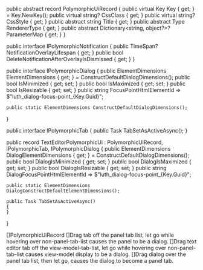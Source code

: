 public abstract record PolymorphicUiRecord
{
    public virtual Key<PolymorphicUiRecord> Key { get; } = Key<PolymorphicUiRecord>.NewKey();
	public virtual string? CssClass { get; }
	public virtual string? CssStyle { get; }
	public abstract string Title { get; }
	public abstract Type RendererType { get; }
	public abstract Dictionary<string, object?>? ParameterMap { get; }
}

public interface IPolymorphicNotification
{
    public TimeSpan? NotificationOverlayLifespan { get; }
    public bool DeleteNotificationAfterOverlayIsDismissed { get; }
}

public interface IPolymorphicDialog
{
	public ElementDimensions ElementDimensions { get; } = ConstructDefaultDialogDimensions();
    public bool IsMinimized { get; set; }
    public bool IsMaximized { get; set; }
    public bool IsResizable { get; set; }
    public string FocusPointHtmlElementId => $"luth_dialog-focus-point_{Key.Guid}";

    public static ElementDimensions ConstructDefaultDialogDimensions();
}

public interface IPolymorphicTab
{
    public Task TabSetAsActiveAsync();
}

public record TextEditorPolymorphicUi : PolymorphicUiRecord, IPolymorphicTab, IPolymorphicDialog
{
	public ElementDimensions DialogElementDimensions { get; } = ConstructDefaultDialogDimensions();
    public bool DialogIsMinimized { get; set; }
    public bool DialogIsMaximized { get; set; }
    public bool DialogIsResizable { get; set; }
    public string DialogFocusPointHtmlElementId => $"luth_dialog-focus-point_{Key.Guid}";

    public static ElementDimensions DialogConstructDefaultElementDimensions();

	public Task TabSetAsActiveAsync()
	{
	}
}

[]PolymorphicUiRecord
[]Drag tab off the panel tab list, let go while hovering over non-panel-tab-list causes the
	panel to be a dialog.
[]Drag text editor tab off the view-model-tab-list, let go while hovering over non-panel-tab-list
	causes view-model display to be a dialog.
[]Drag dialog over the panel tab list, then let go, causes the dialog to become a panel tab.
